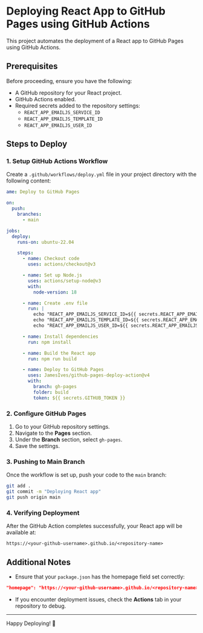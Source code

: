# Deploying React App to GitHub Pages using GitHub Actions

This project automates the deployment of a React app to GitHub Pages using GitHub Actions.

## Prerequisites
Before proceeding, ensure you have the following:
- A GitHub repository for your React project.
- GitHub Actions enabled.
- Required secrets added to the repository settings:
  - `REACT_APP_EMAILJS_SERVICE_ID`
  - `REACT_APP_EMAILJS_TEMPLATE_ID`
  - `REACT_APP_EMAILJS_USER_ID`

## Steps to Deploy

### 1. Setup GitHub Actions Workflow

Create a `.github/workflows/deploy.yml` file in your project directory with the following content:

```yaml
ame: Deploy to GitHub Pages

on:
  push:
    branches:
      - main

jobs:
  deploy:
    runs-on: ubuntu-22.04

    steps:
      - name: Checkout code
        uses: actions/checkout@v3

      - name: Set up Node.js
        uses: actions/setup-node@v3
        with:
          node-version: 18

      - name: Create .env file
        run: |
          echo "REACT_APP_EMAILJS_SERVICE_ID=${{ secrets.REACT_APP_EMAILJS_SERVICE_ID }}" >> .env
          echo "REACT_APP_EMAILJS_TEMPLATE_ID=${{ secrets.REACT_APP_EMAILJS_TEMPLATE_ID }}" >> .env
          echo "REACT_APP_EMAILJS_USER_ID=${{ secrets.REACT_APP_EMAILJS_USER_ID }}" >> .env

      - name: Install dependencies
        run: npm install

      - name: Build the React app
        run: npm run build

      - name: Deploy to GitHub Pages
        uses: JamesIves/github-pages-deploy-action@v4
        with:
          branch: gh-pages
          folder: build
          token: ${{ secrets.GITHUB_TOKEN }}
```

### 2. Configure GitHub Pages

1. Go to your GitHub repository settings.
2. Navigate to the **Pages** section.
3. Under the **Branch** section, select `gh-pages`.
4. Save the settings.

### 3. Pushing to Main Branch

Once the workflow is set up, push your code to the `main` branch:

```bash
git add .
git commit -m "Deploying React app"
git push origin main
```

### 4. Verifying Deployment

After the GitHub Action completes successfully, your React app will be available at:

```
https://<your-github-username>.github.io/<repository-name>
```

## Additional Notes
- Ensure that your `package.json` has the homepage field set correctly:

```json
"homepage": "https://<your-github-username>.github.io/<repository-name>/"
```

- If you encounter deployment issues, check the **Actions** tab in your repository to debug.

---

Happy Deploying! 🚀

